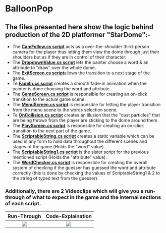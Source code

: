 # BalloonPop
## The files presented here show the logic behind production of the 2D platformer "StarDome":-

* The [**CamFollow.cs script**](CamFollow.cs) acts as a over-the-shoulder third-person camera for the player thus letting them view the dome through just their shoulders but as if they are in control of their character.
* The [**DropdownValue.cs script**](DropdownValue.cs) lets the painter choose a word & an attribute to "draw" over the whole dome.
* The [**ExitScreen.cs script**](ExitScreen.cs)allows the transition to a next stage of the game.
* Te [**FadeIn.cs script**](FadeIn.cs) creates a smooth fade-in animation when the painter is done choosing the word and attribute.
* The [**GameScreen.cs script**](GameScreen.cs) is responsible for creating an on-click transition to the actual game scene.
* The [**MenuScreen.cs script**](MenuScreen.cs) is responsible for letting the player transition from the menu scene to the words selection scene.
* Te [**OnCollision.cs script**](OnCollision.cs) creates an illusion that the "dust particles" that are being thrown from the player are sticking to the dome around them.
* The [**PlayScreen.cs script**](PlayScreen.cs) is responsible for creating an on-click transition to the next part of the game.
* The [**ScriptableString.cs script**](ScriptableString.cs) creates a static variable which can be used in any form to hold data throughout the different scenes and stages of the game (Holds the "word" value).
* The [**ScriptableString1.cs script**](ScriptableString1.cs) is the sister script for the previous mentioned script (Holds the "attribute" value).
* The [**WordChecker.cs script**](WordChecker.cs) is responsible for creating the overall system of checking if the guesser has guessed the word and attribute correctly (this is done by checking the values of ScriptableString1 & 2 to the string of typed text from the guesser).
### Additionally, there are 2 Videoclips which will give you a run-through of what to expect in the game and the internal sections of each script.
Run-Through             |  Code-Explaination
:-------------------------:|:-------------------------:
[![](http://img.youtube.com/vi/_fxo8h80w28/0.jpg)](http://www.youtube.com/watch?v=_fxo8h80w28 "Stardome - A 3D Dome Painting Experience!!") | [![](http://img.youtube.com/vi/t5eedHmeRHY/0.jpg)](http://www.youtube.com/watch?v=t5eedHmeRHY "BalloonPop")

